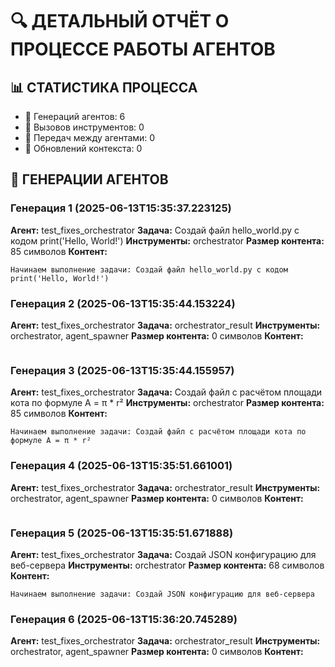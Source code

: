 # 🔍 ДЕТАЛЬНЫЙ ОТЧЁТ О ПРОЦЕССЕ РАБОТЫ АГЕНТОВ

## 📊 СТАТИСТИКА ПРОЦЕССА
- 🤖 Генераций агентов: 6
- 🔧 Вызовов инструментов: 0
- 🔄 Передач между агентами: 0
- 📝 Обновлений контекста: 0

## 🤖 ГЕНЕРАЦИИ АГЕНТОВ

### Генерация 1 (2025-06-13T15:35:37.223125)
**Агент:** test_fixes_orchestrator
**Задача:** Создай файл hello_world.py с кодом print('Hello, World!')
**Инструменты:** orchestrator
**Размер контента:** 85 символов
**Контент:**
```
Начинаем выполнение задачи: Создай файл hello_world.py с кодом print('Hello, World!')
```

### Генерация 2 (2025-06-13T15:35:44.153224)
**Агент:** test_fixes_orchestrator
**Задача:** orchestrator_result
**Инструменты:** orchestrator, agent_spawner
**Размер контента:** 0 символов
**Контент:**
```

```

### Генерация 3 (2025-06-13T15:35:44.155957)
**Агент:** test_fixes_orchestrator
**Задача:** Создай файл с расчётом площади кота по формуле A = π * r²
**Инструменты:** orchestrator
**Размер контента:** 85 символов
**Контент:**
```
Начинаем выполнение задачи: Создай файл с расчётом площади кота по формуле A = π * r²
```

### Генерация 4 (2025-06-13T15:35:51.661001)
**Агент:** test_fixes_orchestrator
**Задача:** orchestrator_result
**Инструменты:** orchestrator, agent_spawner
**Размер контента:** 0 символов
**Контент:**
```

```

### Генерация 5 (2025-06-13T15:35:51.671888)
**Агент:** test_fixes_orchestrator
**Задача:** Создай JSON конфигурацию для веб-сервера
**Инструменты:** orchestrator
**Размер контента:** 68 символов
**Контент:**
```
Начинаем выполнение задачи: Создай JSON конфигурацию для веб-сервера
```

### Генерация 6 (2025-06-13T15:36:20.745289)
**Агент:** test_fixes_orchestrator
**Задача:** orchestrator_result
**Инструменты:** orchestrator, agent_spawner
**Размер контента:** 0 символов
**Контент:**
```

```
